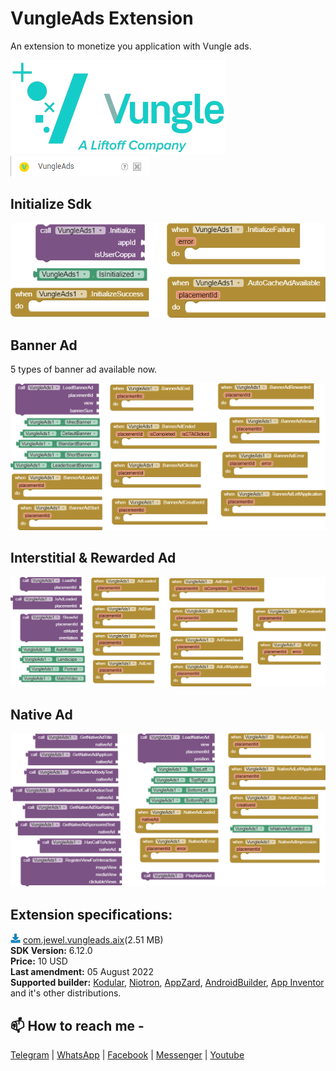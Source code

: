 # VungleAds Extension
An extension to monetize you application with Vungle ads.

<img src="https://github.com/jewelshkjony/VungleAds/raw/main/images/vungle-liftoff.png"/>

<img src="https://github.com/jewelshkjony/VungleAds/raw/main/images/aix.png"/>

## Initialize Sdk

<img src="https://github.com/jewelshkjony/VungleAds/raw/main/images/sdk-blocks.png"/>

## Banner Ad
5 types of banner ad available now.

<img src="https://github.com/jewelshkjony/VungleAds/raw/main/images/banner-blocks.png"/>

## Interstitial & Rewarded Ad

<img src="https://github.com/jewelshkjony/VungleAds/raw/main/images/ads-blocks.png"/>

## Native Ad

<img src="https://github.com/jewelshkjony/VungleAds/raw/main/images/native-blocks.png"/>

## Extension specifications:
<img src="https://github.com/jewelshkjony/VungleAds/raw/main/images/download.png"/> <a href="https://t.me/jewelshkjony/">com.jewel.vungleads.aix</a>(2.51 MB) \
<b>SDK Version:</b> 6.12.0\
<b>Price:</b> 10 USD\
<b>Last amendment:</b> 05 August 2022\
<b>Supported builder:</b> <a href="https://www.kodular.io/">Kodular</a>, <a href="https://niotron.com/">Niotron</a>, <a href="https://appzard.com/">AppZard</a>, <a href="https://androidbuilder.in/">AndroidBuilder</a>, <a href="http://ai2.appinventor.mit.edu/">App Inventor</a> and it's other distributions.

## 📫 How to reach me -

<a href="https://t.me/jewelshkjony">Telegram</a> | <a href="https://wa.me/8801775668913">WhatsApp</a> | <a href="https://fb.com/jewelshkjony">Facebook</a> | <a href="https://m.me/jewelshkjony">Messenger</a> | <a href="https://m.youtube.com/c/JewelShikderJony">Youtube</a>
